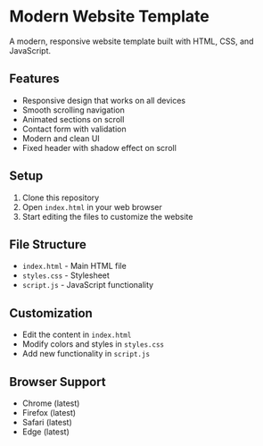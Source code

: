 # Modern Website Template

A modern, responsive website template built with HTML, CSS, and JavaScript.

## Features

- Responsive design that works on all devices
- Smooth scrolling navigation
- Animated sections on scroll
- Contact form with validation
- Modern and clean UI
- Fixed header with shadow effect on scroll

## Setup

1. Clone this repository
2. Open `index.html` in your web browser
3. Start editing the files to customize the website

## File Structure

- `index.html` - Main HTML file
- `styles.css` - Stylesheet
- `script.js` - JavaScript functionality

## Customization

- Edit the content in `index.html`
- Modify colors and styles in `styles.css`
- Add new functionality in `script.js`

## Browser Support

- Chrome (latest)
- Firefox (latest)
- Safari (latest)
- Edge (latest)
